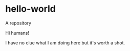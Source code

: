 # hello-world
A repository 

Hi humans!

I have no clue what I am doing here but it's worth a shot.
